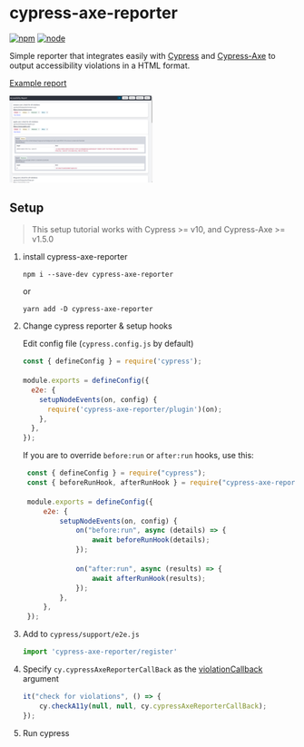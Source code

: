 ﻿# cypress-axe-reporter

[![npm](https://img.shields.io/npm/v/cypress-axe-reporter)](http://www.npmjs.com/package/cypress-axe-reporter)
[![node](https://img.shields.io/node/v/cypress-axe-reporter.svg)](https://github.com/psegurap/cypress-axe-reporter)


Simple reporter that integrates easily with [Cypress](https://github.com/cypress-io/cypress) and [Cypress-Axe](https://github.com/component-driven/cypress-axe) to output accessibility violations in a HTML format.

[Example report](./docs/example-report.html)

<img src="./docs/report-screenshot.png" alt="A screenshot of an accessibility evaluation report showing multiple websites" width="50%" />

## Setup

> This setup tutorial works with Cypress >= v10, and Cypress-Axe >= v1.5.0

1. install cypress-axe-reporter

   ```
   npm i --save-dev cypress-axe-reporter
   ```

   or

   ```
   yarn add -D cypress-axe-reporter
   ```

2. Change cypress reporter & setup hooks

   Edit config file (`cypress.config.js` by default)

   ```js
   const { defineConfig } = require('cypress');

   module.exports = defineConfig({
     e2e: {
       setupNodeEvents(on, config) {
         require('cypress-axe-reporter/plugin')(on);
       },
     },
   });
   ```

   If you are to override `before:run` or `after:run` hooks, use this:

   ```js
    const { defineConfig } = require("cypress");
    const { beforeRunHook, afterRunHook } = require("cypress-axe-reporter/lib");

    module.exports = defineConfig({
        e2e: {
            setupNodeEvents(on, config) {
                on("before:run", async (details) => {
                    await beforeRunHook(details);
                });

                on("after:run", async (results) => {
                    await afterRunHook(results);
                });
            },
        },
    });
   ```

3. Add to `cypress/support/e2e.js`

   ```js
   import 'cypress-axe-reporter/register'
   ```

4. Specify `cy.cypressAxeReporterCallBack` as the [violationCallback](https://github.com/component-driven/cypress-axe?tab=readme-ov-file#using-the-violationcallback-argument) argument

    ```js
    it("check for violations", () => {
        cy.checkA11y(null, null, cy.cypressAxeReporterCallBack);
    });
   ```

5. Run cypress
